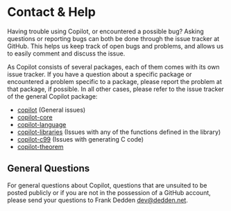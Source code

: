 # Contact & Help
Having trouble using Copilot, or encountered a possible bug? Asking questions
or reporting bugs can both be done through the issue tracker at GitHub. This
helps us keep track of open bugs and problems, and allows us to easily comment
and discuss the issue.

As Copilot consists of several packages, each of them comes with its own issue
tracker. If you have a question about a specific package or encountered a
problem specific to a package, please report the problem at that package, if
possible. In all other cases, please refer to the issue tracker of the general
Copilot package:

* [copilot](https://github.com/Copilot-Language/Copilot/issues) (General issues)
* [copilot-core](https://github.com/Copilot-Language/copilot-core/issues)
* [copilot-language](https://github.com/Copilot-Language/copilot-language/issues)
* [copilot-libraries](https://github.com/Copilot-Language/copilot-libraries/issues)
  (Issues with any of the functions defined in the library)
* [copilot-c99](https://github.com/Copilot-Language/copilot-c99/issues) (Issues
  with generating C code)
* [copilot-theorem](https://github.com/Copilot-Language/copilot-theorem/issues)


## General Questions
For general questions about Copilot, questions that are unsuited to be posted
publicly or if you are not in the possession of a GitHub account, please send
your questions to Frank Dedden [dev@dedden.net](mailto://dev@dedden.net).

